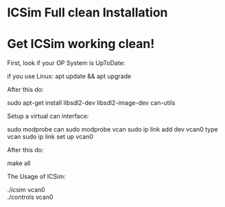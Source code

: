 # ICSim Full clean Installation 

# Get ICSim working clean!

First, look if your OP System is UpToDate:

  if you use Linux: apt update && apt upgrade
  
After this do:
  
  sudo apt-get install libsdl2-dev libsdl2-image-dev can-utils
  
Setup a virtual can interface:
  
  sudo modprobe can
  sudo modprobe vcan
  sudo ip link add dev vcan0 type vcan
  sudo ip link set up vcan0
  
After this do:

  make all
  
The Usage of ICSim:

   ./icsim vcan0	
   ./controls vcan0
